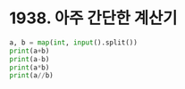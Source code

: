 # 1938. 아주 간단한 계산기
```python
a, b = map(int, input().split())
print(a+b)
print(a-b)
print(a*b)
print(a//b)
```